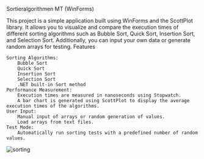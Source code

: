 Sortieralgorithmen MT (WinForms)

This project is a simple application built using WinForms and the ScottPlot library. It allows you to visualize and compare the execution times of different sorting algorithms such as Bubble Sort, Quick Sort, Insertion Sort, and Selection Sort. Additionally, you can input your own data or generate random arrays for testing.
Features

    Sorting Algorithms:
        Bubble Sort
        Quick Sort
        Insertion Sort
        Selection Sort
        .NET built-in Sort method
    Performance Measurement:
        Execution times are measured in nanoseconds using Stopwatch.
        A bar chart is generated using ScottPlot to display the average execution times of the algorithms.
    User Input:
        Manual input of arrays or random generation of values.
        Load arrays from text files.
    Test Mode:
        Automatically run sorting tests with a predefined number of random values.
![sorting](https://github.com/user-attachments/assets/4f336e96-f60b-4a2a-914e-4a84a013e491)
